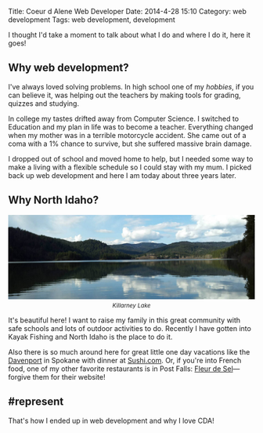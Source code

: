 Title: Coeur d Alene Web Developer
Date: 2014-4-28 15:10
Category: web development
Tags: web development, development


I thought I'd take a moment to talk about what I do and where I do it, here it goes!

## Why web development?

I've always loved solving problems. In high school one of my *hobbies*, if you can believe it, was helping out the teachers
by making tools for grading, quizzes and studying.

In college my tastes drifted away from Computer Science. I switched to Education and my plan in life
was to become a teacher. Everything changed when my mother was in a terrible motorcycle accident. She came out of a coma with
a 1% chance to survive, but she suffered massive brain damage.

I dropped out of school and moved home to help, but I needed some way to make a living with a flexible schedule so I could
stay with my mum. I picked back up web development and here I am today about three years later.



## Why North Idaho?

<p align="center" class="image-wrapper">
    <img src="images/cda_web_dev/killarney_lake.jpg" alt="Killarney Lake" class="image-full-width"><br>
    <i><small>Killarney Lake</small></i>
</p>

It's beautiful here! I want to raise my family in this great community with safe schools and lots of outdoor activities
to do. Recently I have gotten into Kayak Fishing and North Idaho is the place to do it.

Also there is so much around here for great little one day vacations like the [Davenport](http://www.davenporthotelcollection.com/)
in Spokane with dinner at [Sushi.com](http://www.mainsushi.com/). Or, if you're into French food, one of my other favorite
restaurants is in Post Falls: [Fleur de Sel](http://fleur-de-sel.weebly.com/)&mdash;forgive them for their website!


## #represent

That's how I ended up in web development and why I love CDA!
